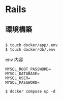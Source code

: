 # Rails

## 環境構築

##

```
$ touch docker/app/.env
$ touch docker/db/.env
```

env 内容

```
MYSQL_ROOT_PASSWORD=
MYSQL_DATABASE=
MYSQL_USER=
MYSQL_PASSWORD=
```

```
$ docker compose up -d
```
